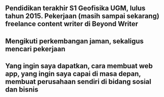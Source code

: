 [//]: # (Ceritakan sedikit tentang latar belakangmu seperti pendidikan terakhir atau pekerjaan sebelumnya)
## Pendidikan terakhir S1 Geofisika UGM, lulus tahun 2015. Pekerjaan (masih sampai sekarang) freelance content writer di Beyond Writer

[//]: # (Motivasi apa yang mendorongmu untuk ikut program coding bootcamp di Hacktiv8?)
## Mengikuti perkembangan jaman, sekaligus mencari pekerjaan

[//]: # (Beri tahu kami, apa yang ingin kamu dapatkan di Hacktiv8 dan apa yang ingin kamu capai setelah lulus dari sini?)
## Yang ingin saya dapatkan, cara membuat web app, yang ingin saya capai di masa depan, membuat perusahaan sendiri di bidang sosial dan bisnis

[//]: # (Apakah ada hal lain yang ingin disampaikan? Bila ada, kamu bebas untuk menuliskannya)
